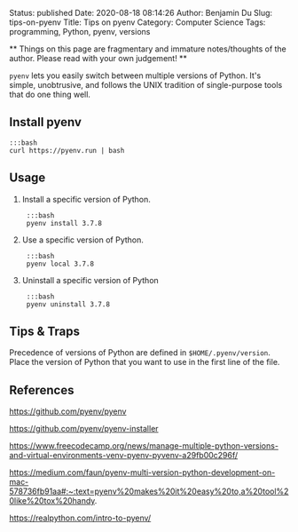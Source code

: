 Status: published
Date: 2020-08-18 08:14:26
Author: Benjamin Du
Slug: tips-on-pyenv
Title: Tips on pyenv
Category: Computer Science
Tags: programming, Python, pyenv, versions

**
Things on this page are fragmentary and immature notes/thoughts of the author.
Please read with your own judgement!
**

`pyenv` lets you easily switch between multiple versions of Python. 
It's simple, unobtrusive, and follows the UNIX tradition of single-purpose tools that do one thing well.

## Install pyenv

    :::bash
    curl https://pyenv.run | bash

## Usage 

1. Install a specific version of Python.

        :::bash
        pyenv install 3.7.8 

2. Use a specific version of Python.

        :::bash
        pyenv local 3.7.8

3. Uninstall a specific version of Python 

        :::bash 
        pyenv uninstall 3.7.8 

## Tips & Traps

Precedence of versions of Python are defined in `$HOME/.pyenv/version`.
Place the version of Python that you want to use in the first line of the file.

## References 

https://github.com/pyenv/pyenv

https://github.com/pyenv/pyenv-installer

https://www.freecodecamp.org/news/manage-multiple-python-versions-and-virtual-environments-venv-pyenv-pyvenv-a29fb00c296f/

https://medium.com/faun/pyenv-multi-version-python-development-on-mac-578736fb91aa#:~:text=pyenv%20makes%20it%20easy%20to,a%20tool%20like%20tox%20handy.

https://realpython.com/intro-to-pyenv/